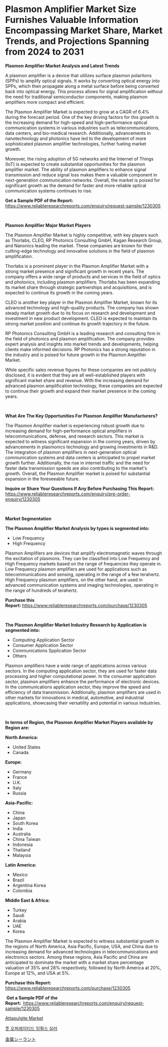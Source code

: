 <p><h1>Plasmon Amplifier Market Size Furnishes Valuable Information Encompassing Market Share, Market Trends, and Projections Spanning from 2024 to 2031</h1></p><p><strong>Plasmon Amplifier Market Analysis and Latest Trends</strong></p>
<p><p>A plasmon amplifier is a device that utilizes surface plasmon polaritons (SPPs) to amplify optical signals. It works by converting optical energy into SPPs, which then propagate along a metal surface before being converted back into optical energy. This process allows for signal amplification without the need for traditional semiconductor components, making plasmon amplifiers more compact and efficient.</p><p>The Plasmon Amplifier Market is expected to grow at a CAGR of 6.4% during the forecast period. One of the key driving factors for this growth is the increasing demand for high-speed and high-performance optical communication systems in various industries such as telecommunications, data centers, and bio-medical research. Additionally, advancements in nanotechnology and photonics have led to the development of more sophisticated plasmon amplifier technologies, further fueling market growth.</p><p>Moreover, the rising adoption of 5G networks and the Internet of Things (IoT) is expected to create substantial opportunities for the plasmon amplifier market. The ability of plasmon amplifiers to enhance signal transmission and reduce signal loss makes them a valuable component in next-generation communication networks. Overall, the market is poised for significant growth as the demand for faster and more reliable optical communication systems continues to rise.</p></p>
<p><strong>Get a Sample PDF of the Report:&nbsp;</strong> <a href="https://www.reliableresearchreports.com/enquiry/request-sample/1230305">https://www.reliableresearchreports.com/enquiry/request-sample/1230305</a></p>
<p>&nbsp;</p>
<p><strong>Plasmon Amplifier Major Market Players</strong></p>
<p><p>The Plasmon Amplifier Market is highly competitive, with key players such as Thorlabs, CLEO, RP Photonics Consulting GmbH, Kagan Research Group, and Nanonics leading the market. These companies are known for their cutting-edge technology and innovative solutions in the field of plasmon amplification.</p><p>Thorlabs is a prominent player in the Plasmon Amplifier Market with a strong market presence and significant growth in recent years. The company offers a wide range of products and services in the field of optics and photonics, including plasmon amplifiers. Thorlabs has been expanding its market share through strategic partnerships and acquisitions, and is expected to continue its growth in the coming years.</p><p>CLEO is another key player in the Plasmon Amplifier Market, known for its advanced technology and high-quality products. The company has shown steady market growth due to its focus on research and development and investment in new product development. CLEO is expected to maintain its strong market position and continue its growth trajectory in the future.</p><p>RP Photonics Consulting GmbH is a leading research and consulting firm in the field of photonics and plasmon amplification. The company provides expert analysis and insights into market trends and developments, helping clients make informed decisions. RP Photonics has a strong reputation in the industry and is poised for future growth in the Plasmon Amplifier Market.</p><p>While specific sales revenue figures for these companies are not publicly disclosed, it is evident that they are all well-established players with significant market share and revenue. With the increasing demand for advanced plasmon amplification technology, these companies are expected to continue their growth and expand their market presence in the coming years.</p></p>
<p>&nbsp;</p>
<p><strong>What Are The Key Opportunities For Plasmon Amplifier Manufacturers?</strong></p>
<p><p>The Plasmon Amplifier market is experiencing robust growth due to increasing demand for high-performance optical amplifiers in telecommunications, defense, and research sectors. This market is expected to witness significant expansion in the coming years, driven by advancements in plasmonics technology and growing investments in R&D. The integration of plasmon amplifiers in next-generation optical communication systems and data centers is anticipated to propel market growth further. Additionally, the rise in internet traffic and the need for faster data transmission speeds are also contributing to the market's growth. Overall, the Plasmon Amplifier market is poised for substantial expansion in the foreseeable future.</p></p>
<p><strong>Inquire or Share Your Questions If Any Before Purchasing This Report:</strong> <a href="https://www.reliableresearchreports.com/enquiry/pre-order-enquiry/1230305">https://www.reliableresearchreports.com/enquiry/pre-order-enquiry/1230305</a></p>
<p>&nbsp;</p>
<p><strong>Market Segmentation</strong></p>
<p><strong>The Plasmon Amplifier Market Analysis by types is segmented into:</strong></p>
<p><ul><li>Low Frequency</li><li>High Frequency</li></ul></p>
<p><p>Plasmon Amplifiers are devices that amplify electromagnetic waves through the excitation of plasmons. They can be classified into Low Frequency and High Frequency markets based on the range of frequencies they operate in. Low Frequency plasmon amplifiers are used for applications such as telecommunications and sensing, operating in the range of a few terahertz. High Frequency plasmon amplifiers, on the other hand, are used in advanced communication systems and imaging technologies, operating in the range of hundreds of terahertz.</p></p>
<p><strong>Purchase this Report:&nbsp;</strong><a href="https://www.reliableresearchreports.com/purchase/1230305">https://www.reliableresearchreports.com/purchase/1230305</a></p>
<p>&nbsp;</p>
<p><strong>The Plasmon Amplifier Market Industry Research by Application is segmented into:</strong></p>
<p><ul><li>Computing Application Sector</li><li>Consumer Application Sector</li><li>Communications Spplication Sector</li><li>Others</li></ul></p>
<p><p>Plasmon amplifiers have a wide range of applications across various sectors. In the computing application sector, they are used for faster data processing and higher computational power. In the consumer application sector, plasmon amplifiers enhance the performance of electronic devices. In the communications application sector, they improve the speed and efficiency of data transmission. Additionally, plasmon amplifiers are used in other markets for innovations in medical, automotive, and industrial applications, showcasing their versatility and potential in various industries.</p></p>
<p>&nbsp;</p>
<p><strong>In terms of Region, the Plasmon Amplifier Market Players available by Region are:</strong></p>
<p>
    <p> <strong> North America: </strong>
        <ul>
            <li>United States</li>
            <li>Canada</li>
        </ul>
        </p> 
    <p> <strong> Europe: </strong>
        <ul>
            <li>Germany</li>
            <li>France</li>
            <li>U.K.</li>
            <li>Italy</li>
            <li>Russia</li>
        </ul>
        </p> 
    <p> <strong> Asia-Pacific: </strong>
        <ul>
            <li>China</li>
            <li>Japan</li>
            <li>South Korea</li>
            <li>India</li>
            <li>Australia</li>
            <li>China Taiwan</li>
            <li>Indonesia</li>
            <li>Thailand</li>
            <li>Malaysia</li>
        </ul>
        </p> 
    <p> <strong> Latin America: </strong>
        <ul>
            <li>Mexico</li>
            <li>Brazil</li>
            <li>Argentina Korea</li>
            <li>Colombia</li>
        </ul>
        </p> 
    <p> <strong> Middle East & Africa: </strong>
        <ul>
            <li>Turkey</li>
            <li>Saudi</li>
            <li>Arabia</li>
            <li>UAE</li>
            <li>Korea</li>
        </ul>
    </p>
    </p>
<p><p>The Plasmon Amplifier Market is expected to witness substantial growth in the regions of North America, Asia Pacific, Europe, USA, and China due to increasing demand for advanced technologies in telecommunications and electronics sectors. Among these regions, Asia Pacific and China are anticipated to dominate the market with a market share percentage valuation of 35% and 28% respectively, followed by North America at 20%, Europe at 12%, and USA at 5%.</p></p>
<p><strong>Purchase this Report: </strong><a href="https://www.reliableresearchreports.com/purchase/1230305">https://www.reliableresearchreports.com/purchase/1230305</a></p>
<p>&nbsp;<strong>Get a Sample PDF of the Report:&nbsp;&nbsp;</strong><a href="https://www.reliableresearchreports.com/enquiry/request-sample/1230305">https://www.reliableresearchreports.com/enquiry/request-sample/1230305</a></p>
<p><strong></strong></p>
<p><p><a href="https://shimmer-gardenia-37a.notion.site/Insights-into-Attapulgite-Market-Size-Analysing-Market-Share-Trends-and-Growth-from-2024-to-2031-4c9cad4010574bff85271c88e752a261">Attapulgite Market</a></p><p><a href="https://github.com/laholand/Market-Research-Report-List-3/blob/main/883120912256.md">풋 오퍼레이티드 임펄스 실러</a></p><p><a href="https://github.com/mohamedbakry57/Market-Research-Report-List-3/blob/main/202238113405.md">金属シーラント</a></p></p>